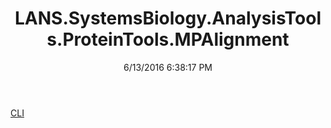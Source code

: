 ﻿---
title: LANS.SystemsBiology.AnalysisTools.ProteinTools.MPAlignment
date: 6/13/2016 6:38:17 PM
---

[CLI](T-LANS.SystemsBiology.AnalysisTools.ProteinTools.MPAlignment.CLI.html)
